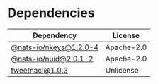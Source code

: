 # Dependencies

| Dependency                                                    | License    |
| ------------------------------------------------------------- | ---------- |
| [@nats-io/nkeys@1.2.0-4](https://github.com/nats-io/nkeys.js) | Apache-2.0 |
| [@nats-io/nuid@2.0.1-2](https://github.com/nats-io/nuid.js)   | Apache-2.0 |
| [tweetnacl@1.0.3](https://github.com/dchest/tweetnacl-js)     | Unlicense  |
